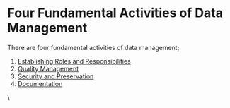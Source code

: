 # Four Fundamental Activities of Data Management

There are four fundamental activities of data management;

1. [Establishing Roles and Responsibilities](establish-roles-and-responsibilities.md)
2. [Quality Management ](quality-management.md)
3. [Security and Preservation](security-and-preservation.md)
4. [Documentation](documentation.md)







\
